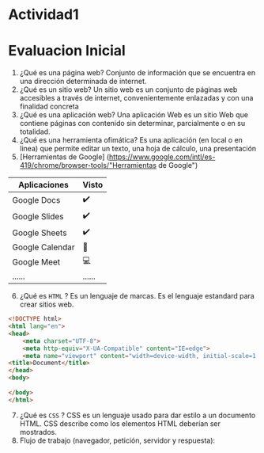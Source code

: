 # Actividad1
# Evaluacion Inicial
1. ¿Qué es una página web?
Conjunto de información que se encuentra en una dirección determinada de internet.
2. ¿Qué es un sitio web?
Un sitio web es un conjunto de páginas web accesibles a través de internet, convenientemente enlazadas y con una finalidad concreta
3. ¿Qué es una aplicación web?
Una aplicación Web es un sitio Web que contiene páginas con contenido sin determinar, parcialmente o en su totalidad.
4. ¿Qué es una herramienta ofimática?
Es una aplicación (en local o en linea) que permite editar un texto, una hoja de cálculo, una
presentación
5. [Herramientas de Google] (https://www.google.com/intl/es-419/chrome/browser-tools/"Herramientas de Google")

| Aplicaciones | Visto |
| ------------ | ----- |
| Google Docs |  ✔️ |
| Google Slides | ✔️ |
| Google Sheets | ✔️ |
| Google Calendar | 📅 |
| Google Meet |  💻  |
| ...... | ...... |


6. ¿Qué es ```HTML``` ?
Es un lenguaje de marcas. Es el lenguaje estandard para crear sitios web.




```html
<!DOCTYPE html>
<html lang="en">
<head>
    <meta charset="UTF-8">
    <meta http-equiv="X-UA-Compatible" content="IE=edge">
    <meta name="viewport" content="width=device-width, initial-scale=1.0">
<title>Document</title>
</head>
<body>
  
</body>
</html> 
```


7. ¿Qué es ``CSS`` ?
CSS es un lenguaje usado para dar estilo a un documento HTML. CSS describe como los
elementos HTML deberían ser mostrados.
8. Flujo de trabajo (navegador, petición, servidor y respuesta):
